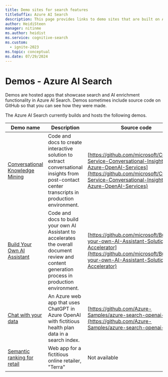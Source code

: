 ```yaml
---
title: Demo sites for search features
titleSuffix: Azure AI Search
description: This page provides links to demo sites that are built on Azure AI Search. Try a web app to see how search performs.
author: HeidiSteen
manager: nitinme
ms.author: heidist
ms.service: cognitive-search
ms.custom:
  - ignite-2023
ms.topic: conceptual
ms.date: 07/29/2024
---
```


# Demos - Azure AI Search

Demos are hosted apps that showcase search and AI enrichment functionality in Azure AI Search. Demos sometimes include source code on GitHub so that you can see how they were made.

The Azure AI Search currently builds and hosts the following demos.

| Demo name | Description | Source code |
|-----------|------------ |-------------|
| [Conversational Knowledge Mining](https://github.com/microsoft/Customer-Service-Conversational-Insights-with-Azure-OpenAI-Services) | Code and docs to create interactive solution to extract conversational insights from post-contact center transcripts in production environment. | [https://github.com/microsoft/Customer-Service-Conversational-Insights-with-Azure-OpenAI-Services](https://github.com/microsoft/Customer-Service-Conversational-Insights-with-Azure-OpenAI-Services) |
| [Build Your Own AI Assistant](https://github.com/microsoft/Build-your-own-AI-Assistant-Solution-Accelerator) | Code and docs to build your own AI Assistant to accelerates the overall document review and content generation process in production environment. | [https://github.com/microsoft/Build-your-own-AI-Assistant-Solution-Accelerator](https://github.com/microsoft/Build-your-own-AI-Assistant-Solution-Accelerator) |
| [Chat with your data](https://entgptsearch.azurewebsites.net/) | An Azure web app that uses ChatGPT in Azure OpenAI with fictitious health plan data in a search index. | [https://github.com/Azure-Samples/azure-search-openai-demo/](https://github.com/Azure-Samples/azure-search-openai-demo/)  |
| [Semantic ranking for retail](https://brave-meadow-0f59c9b1e.1.azurestaticapps.net/) | Web app for a fictitious online retailer, "Terra" | Not available |
